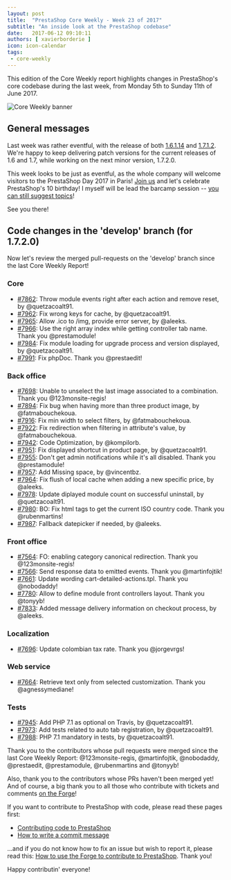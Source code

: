 ```yaml
---
layout: post
title:  "PrestaShop Core Weekly - Week 23 of 2017"
subtitle: "An inside look at the PrestaShop codebase"
date:   2017-06-12 09:10:11
authors: [ xavierborderie ]
icon: icon-calendar
tags:
 - core-weekly
---
```


This edition of the Core Weekly report highlights changes in PrestaShop's core codebase during the last week, from Monday 5th to Sunday 11th of June 2017.

![Core Weekly banner](/assets/images/2017/04/core_weekly_banner.jpg)


## General messages

Last week was rather eventful, with the release of both [1.6.1.14](http://build.prestashop.com/news/prestashop-1-6-1-14-maintenance-release/) and [1.7.1.2](http://build.prestashop.com/news/prestashop-1-7-1-2-maintenance-release/). We're happy to keep delivering patch versions for the current releases of 1.6 and 1.7, while working on the next minor version, 1.7.2.0.

This week looks to be just as eventful, as the whole company will welcome visitors to the PrestaShop Day 2017 in Paris! [Join us](http://www.prestashopday.com/fr/) and let's celebrate PrestaShop's 10 birthday! I myself will be lead the barcamp session -- [you can still suggest topics](http://build.prestashop.com/news/contributor-night-barcamp-prestashop-day-paris-2017/)!

See you there!


## Code changes in the 'develop' branch (for 1.7.2.0)

Now let's review the merged pull-requests on the 'develop' branch since the last Core Weekly Report!

### Core

* [#7862](https://github.com/PrestaShop/PrestaShop/pull/7862): Throw module events right after each action and remove reset, by @quetzacoalt91.
* [#7962](https://github.com/PrestaShop/PrestaShop/pull/7962): Fix wrong keys for cache, by @quetzacoalt91.
* [#7965](https://github.com/PrestaShop/PrestaShop/pull/7965): Allow .ico to /img, provide error server, by @aleeks.
* [#7966](https://github.com/PrestaShop/PrestaShop/pull/7966): Use the right array index while getting controller tab name. Thank you @prestamodule!
* [#7984](https://github.com/PrestaShop/PrestaShop/pull/7984): Fix module loading for upgrade process and version displayed, by @quetzacoalt91.
* [#7991](https://github.com/PrestaShop/PrestaShop/pull/7991): Fix phpDoc. Thank you @prestaedit!


### Back office

* [#7698](https://github.com/PrestaShop/PrestaShop/pull/7698): Unable to unselect the last  image associated to a combination. Thank you @123monsite-regis!
* [#7894](https://github.com/PrestaShop/PrestaShop/pull/7894): Fix bug when having more than three product image, by @fatmabouchekoua.
* [#7916](https://github.com/PrestaShop/PrestaShop/pull/7916): Fix min width to select filters, by @fatmabouchekoua.
* [#7922](https://github.com/PrestaShop/PrestaShop/pull/7922): Fix redirection when filtering in attribute's value, by @fatmabouchekoua.
* [#7942](https://github.com/PrestaShop/PrestaShop/pull/7942): Code Optimization, by @kompilorb.
* [#7951](https://github.com/PrestaShop/PrestaShop/pull/7951): Fix displayed shortcut in product page, by @quetzacoalt91.
* [#7955](https://github.com/PrestaShop/PrestaShop/pull/7955): Don't get admin notifications while it's all disabled. Thank you @prestamodule!
* [#7957](https://github.com/PrestaShop/PrestaShop/pull/7957): Add Missing space, by @vincentbz.
* [#7964](https://github.com/PrestaShop/PrestaShop/pull/7964): Fix flush of local cache when adding a new specific price, by @aleeks.
* [#7978](https://github.com/PrestaShop/PrestaShop/pull/7978): Update diplayed module count on successful uninstall, by @quetzacoalt91.
* [#7980](https://github.com/PrestaShop/PrestaShop/pull/7980): BO: Fix html tags to get the current ISO country code. Thank you @rubenmartins!
* [#7987](https://github.com/PrestaShop/PrestaShop/pull/7987): Fallback datepicker if needed, by @aleeks.


### Front office

* [#7564](https://github.com/PrestaShop/PrestaShop/pull/7564): FO: enabling category canonical redirection. Thank you @123monsite-regis!
* [#7566](https://github.com/PrestaShop/PrestaShop/pull/7566): Send response data to emitted events. Thank you @martinfojtik!
* [#7661](https://github.com/PrestaShop/PrestaShop/pull/7661): Update wording cart-detailed-actions.tpl. Thank you @nobodaddy!
* [#7780](https://github.com/PrestaShop/PrestaShop/pull/7780): Allow to define module front controllers layout. Thank you @tonyyb!
* [#7833](https://github.com/PrestaShop/PrestaShop/pull/7833): Added message delivery information on checkout process, by @aleeks.


### Localization

* [#7696](https://github.com/PrestaShop/PrestaShop/pull/7696): Update colombian tax rate. Thank you @jorgevrgs!


### Web service

* [#7664](https://github.com/PrestaShop/PrestaShop/pull/7664): Retrieve text only from selected customization. Thank you @agnessymediane!


### Tests

* [#7945](https://github.com/PrestaShop/PrestaShop/pull/7945): Add PHP 7.1 as optional on Travis, by @quetzacoalt91.
* [#7973](https://github.com/PrestaShop/PrestaShop/pull/7973): Add tests related to auto tab registration, by @quetzacoalt91.
* [#7988](https://github.com/PrestaShop/PrestaShop/pull/7988): PHP 7.1 mandatory in tests, by @quetzacoalt91.


Thank you to the contributors whose pull requests were merged since the last Core Weekly Report: @123monsite-regis, @martinfojtik, @nobodaddy, @prestaedit, @prestamodule, @rubenmartins and @tonyyb!

Also, thank you to the contributors whose PRs haven't been merged yet! And of course, a big thank you to all those who contribute with tickets and comments [on the Forge](http://forge.prestashop.com/)!

If you want to contribute to PrestaShop with code, please read these pages first:

 * [Contributing code to PrestaShop](http://doc.prestashop.com/display/PS16/Contributing+code+to+PrestaShop)
 * [How to write a commit message](http://doc.prestashop.com/display/PS16/How+to+write+a+commit+message)

...and if you do not know how to fix an issue but wish to report it, please read this: [How to use the Forge to contribute to PrestaShop](http://doc.prestashop.com/display/PS16/How+to+use+the+Forge+to+contribute+to+PrestaShop). Thank you!

Happy contributin' everyone!



